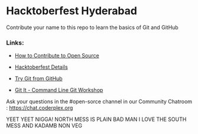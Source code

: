 # Hacktoberfest Hyderabad 

Contribute your name to this repo to learn the basics of Git and GitHub

### Links:
- [How to Contribute to Open Source](https://github.com/freeCodeCamp/how-to-contribute-to-open-source/blob/master/README.md)

- [Hacktoberfest Details](https://hacktoberfest.digitalocean.com/details)

- [Try Git from GitHub](https://try.github.io/)

- [Git It - Command Line Git Workshop](http://jlord.us/git-it/)

Ask your questions in the #open-sorce channel in our Community Chatroom : https://chat.coderplex.org

YEET YEET NIGGA!
NORTH MESS IS PLAIN BAD MAN I LOVE THE SOUTH MESS AND KADAMB NON VEG
